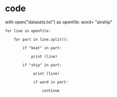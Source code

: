 # code
with open("datasets.txt") as openfile:
    word= "airship"
	
    for line in openfile:
	
        for part in line.split():
		
            if "boat" in part:
			
                print (line)
				
            if "ship" in part:
			
                 print (line)
				 
                 if word in part:
				 
                     continue
              
            
                 
                 
